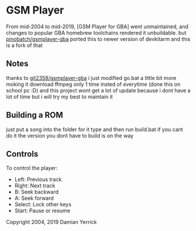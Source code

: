 GSM Player
==========

From mid-2004 to mid-2019, [GSM Player for GBA] went unmaintained,
and changes to popular GBA homebrew toolchains rendered it
unbuildable. but [pinobatch/gsmplayer-gba](https://github.com/pinobatch/gsmplayer-gba) ported this to newer version of devkitarm
and this is a fork of that

Notes
--------------
thanks to [git2358/gsmplayer-gba](https://github.com/git2358/gsmplayer-gba) i just modified go.bat a little bit more moking it download ffmpeg only 1 time insted of everytime (done this on school pc :D)
and this project wont get a lot of update because i dont have a lot of time but i will try my best to maintain it

Building a ROM
--------------
just put a song into the folder for it type and then run build.bat if you cant do it the version you dont have to build is on the way

Controls
--------
To control the player:

- Left: Previous track
- Right: Next track
- B: Seek backward
- A: Seek forward
- Select: Lock other keys
- Start: Pause or resume


Copyright 2004, 2019 Damian Yerrick
